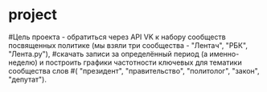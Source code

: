 # project
#Цель проекта - обратиться через API VK к набору сообществ посвященных политике (мы взяли три сообщества - "Лентач", "РБК", "Лента.ру"),
#скачать записи за определённый период (а именно- неделю) и построить графики частотности ключевых для тематики сообщества слов
#( "президент", "правительство", "политолог", "закон", "депутат").
